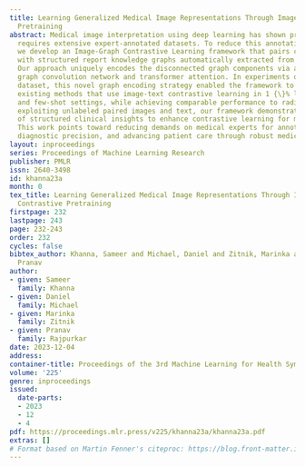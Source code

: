 ```yaml
---
title: Learning Generalized Medical Image Representations Through Image-Graph Contrastive
  Pretraining
abstract: Medical image interpretation using deep learning has shown promise but often
  requires extensive expert-annotated datasets. To reduce this annotation burden,
  we develop an Image-Graph Contrastive Learning framework that pairs chest X-rays
  with structured report knowledge graphs automatically extracted from radiology notes.
  Our approach uniquely encodes the disconnected graph components via a relational
  graph convolution network and transformer attention. In experiments on the CheXpert
  dataset, this novel graph encoding strategy enabled the framework to outperform
  existing methods that use image-text contrastive learning in 1 {\}% linear evaluation
  and few-shot settings, while achieving comparable performance to radiologists. By
  exploiting unlabeled paired images and text, our framework demonstrates the potential
  of structured clinical insights to enhance contrastive learning for medical images.
  This work points toward reducing demands on medical experts for annotations, improving
  diagnostic precision, and advancing patient care through robust medical image understanding.
layout: inproceedings
series: Proceedings of Machine Learning Research
publisher: PMLR
issn: 2640-3498
id: khanna23a
month: 0
tex_title: Learning Generalized Medical Image Representations Through Image-Graph
  Contrastive Pretraining
firstpage: 232
lastpage: 243
page: 232-243
order: 232
cycles: false
bibtex_author: Khanna, Sameer and Michael, Daniel and Zitnik, Marinka and Rajpurkar,
  Pranav
author:
- given: Sameer
  family: Khanna
- given: Daniel
  family: Michael
- given: Marinka
  family: Zitnik
- given: Pranav
  family: Rajpurkar
date: 2023-12-04
address: 
container-title: Proceedings of the 3rd Machine Learning for Health Symposium
volume: '225'
genre: inproceedings
issued:
  date-parts:
  - 2023
  - 12
  - 4
pdf: https://proceedings.mlr.press/v225/khanna23a/khanna23a.pdf
extras: []
# Format based on Martin Fenner's citeproc: https://blog.front-matter.io/posts/citeproc-yaml-for-bibliographies/
---
```

